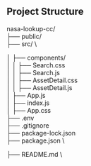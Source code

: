 ## Project Structure          

nasa-lookup-cc/               \
├── public/                   \
├── src/                      \

│   ├── components/           \
│   │   ├── Search.css        \
│   │   ├── Search.js         \
│   │   ├── AssetDetail.css   \
│   │   ├── AssetDetail.js    \
│   ├── App.js                \
│   ├── index.js              \
│   ├── App.css               \
├── .env                      \
├── .gitignore                \
├── package-lock.json         \
├── package.json              \
 
├── README.md                 \
